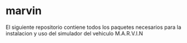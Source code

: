 # marvin
El siguiente repositorio contiene todos los paquetes necesarios para la instalacion y uso del simulador del vehiculo M.A.R.V.I.N
